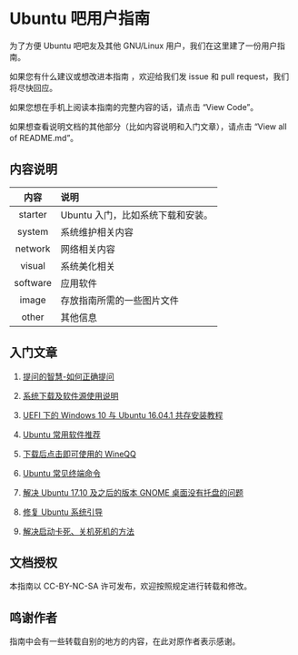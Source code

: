 # Ubuntu 吧用户指南
为了方便 Ubuntu 吧吧友及其他 GNU/Linux 用户，我们在这里建了一份用户指南。

如果您有什么建议或想改进本指南 ，欢迎给我们发 issue 和 pull request，我们将尽快回应。

如果您想在手机上阅读本指南的完整内容的话，请点击 “View Code”。

如果想查看说明文档的其他部分（比如内容说明和入门文章），请点击 “View all of README.md”。

## 内容说明
|内容|说明|
|:---:|:---|
|starter|Ubuntu 入门，比如系统下载和安装。|
|system|系统维护相关内容|
|network|网络相关内容|
|visual|系统美化相关|
|software|应用软件|
|image|存放指南所需的一些图片文件|
|other|其他信息|

## 入门文章
1. [提问的智慧-如何正确提问](https://github.com/UbuntuBar/userguide/blob/master/other/How-To-Ask-Questions-The-Smart-Way/README-zh_CN.md)

2. [系统下载及软件源使用说明](https://github.com/UbuntuBar/userguide/blob/master/starter/%E5%9B%BD%E5%86%85%E5%BC%80%E6%BA%90%E9%95%9C%E5%83%8F%E7%AB%99%E5%9C%B0%E5%9D%80.md)

3. [UEFI 下的 Windows 10 与 Ubuntu 16.04.1 共存安装教程](https://github.com/UbuntuBar/userguide/blob/master/starter/UEFI%E4%B8%8BWin10-Ubuntu%E5%8F%8C%E7%B3%BB%E7%BB%9F%E5%85%B1%E5%AD%98%E6%95%99%E7%A8%8B.md)

4. [Ubuntu 常用软件推荐](https://github.com/UbuntuBar/userguide/blob/master/starter/%E5%B8%B8%E8%A7%81%E5%91%BD%E4%BB%A4%E5%A4%A7%E5%85%A8.md)

5. [下载后点击即可使用的 WineQQ](https://github.com/UbuntuBar/userguide/blob/master/software/Appimage%E6%A0%BC%E5%BC%8F%E7%9A%84WineQQ.md)

6. [Ubuntu 常见终端命令](https://github.com/UbuntuBar/userguide/blob/master/starter/%E5%B8%B8%E8%A7%81%E5%91%BD%E4%BB%A4%E5%A4%A7%E5%85%A8.md)

7. [解决 Ubuntu 17.10 及之后的版本 GNOME 桌面没有托盘的问题](https://github.com/UbuntuBar/userguide/blob/master/system/%E8%A7%A3%E5%86%B317.10%E5%8F%8A%E4%B9%8B%E5%90%8E%E7%9A%84%E7%89%88%E6%9C%AC%E9%BB%98%E8%AE%A4%E6%A1%8C%E9%9D%A2%E6%B2%A1%E6%9C%89%E6%89%98%E7%9B%98%E7%9A%84%E9%97%AE%E9%A2%98.md)

8. [修复 Ubuntu 系统引导](https://github.com/UbuntuBar/userguide/blob/master/system/%E7%B3%BB%E7%BB%9F%E5%BC%95%E5%AF%BC%E4%BF%AE%E5%A4%8D%E6%95%99%E7%A8%8B.md)

9. [解决启动卡死、关机死机的方法](https://github.com/UbuntuBar/userguide/blob/master/starter/%E8%A7%A3%E5%86%B3%E5%85%B3%E6%9C%BA%E6%97%B6%E5%8D%A1%E6%AD%BB%E3%80%81%E5%BC%80%E6%9C%BA%E5%8D%A1%E5%B1%8F%E7%9A%84%E6%96%B9%E6%B3%95.md)

## 文档授权
本指南以 CC-BY-NC-SA 许可发布，欢迎按照规定进行转载和修改。

## 鸣谢作者
指南中会有一些转载自别的地方的内容，在此对原作者表示感谢。
